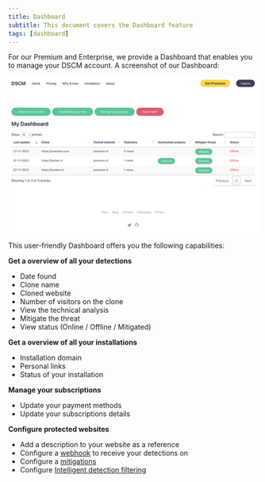 ```yaml
---
title: Dashboard
subtitle: This document covers the Dashboard feature
tags: [dashboard]
---
```


For our Premium and Enterprise, we provide a Dashboard that enables you to manage your DSCM account. A screenshot of our Dashboard:

![Dashboard](/assets/img/docs/dashboard.png)

This user-friendly Dashboard offers you the following capabilities:

**Get a overview of all your detections**
* Date found
* Clone name
* Cloned website
* Number of visitors on the clone
* View the technical analysis
* Mitigate the threat
* View status (Online / Offline / Mitigated)

**Get a overview of all your installations**

* Installation domain
* Personal links
* Status of your installation

**Manage your subscriptions**

* Update your payment methods
* Update your subscriptions details

**Configure protected websites**
* Add a description to your website as a reference
* Configure a [webhook](/docs/sentinel/) to receive your detections on
* Configure a [mitigations](/docs/mitigation/)
* Configure [Intelligent detection filtering](/docs/idf/)